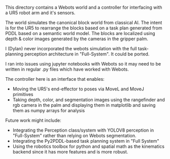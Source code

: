 This directory contains a Webots world and a controller for interfacing with a UR5 robot arm and it's sensors. 

The world simulates the canonical block world from classical AI. The intent is for the UR5 to rearrange the blocks based on a task plan generated from PDDL based on a semantic world model. The blocks are localized using depth & color images generated by the cameras in the gripper palm.

I (Dylan) never incorporated the webots simulation with the full task-planning perception architecture in "Full-System".
It could be ported. 

I ran into issues using jupyter notebooks with Webots so it may need to be written in regular .py files which have worked with Webots.

The controller here is an interface that enables:
- Moving the UR5's end-effector to poses via MoveL and MoveJ primitives
- Taking depth, color, and segmentation images using the rangefinder and rgb camera in the palm and displaying them in matplotlib and saving them as numpy arrays for analysis

Future work might include:
- Integrating the Perception class/system with YOLOV8 perception in "Full-System" rather than relying on Webots segmentation.
- Integrating the Py2PDDL-based task planning system in "Full System"
- Using the robotics toolbox for python and spatial math as the kinematics backend since it has more features and is more robust. 